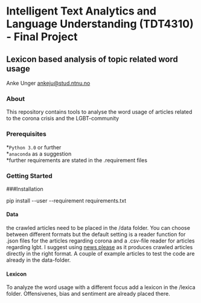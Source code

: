 # Intelligent Text Analytics and Language Understanding (TDT4310) - Final Project
## Lexicon based analysis of topic related word usage 

Anke Unger
ankeju@stud.ntnu.no

### About
This repository contains tools to analyse the word usage of articles related to the corona crisis and the
LGBT-community 

### Prerequisites
*`Python 3.0` or further  
*`anaconda` as a suggestion  
*further requirements are stated in the .requirement files

### Getting Started

###Installation

pip install --user --requirement requirements.txt

#### Data
the crawled articles need to be placed in the /data folder. You can choose between different formats but the default setting is a reader function for .json files for the articles regarding corona and a .csv-file reader for articles regarding lgbt. I suggest using [news please](https://github.com/fhamborg/news-please) as it produces crawled articles directly in the right format. A couple of example articles to test the code are already in the data-folder.


#### Lexicon
To analyze the word usage with a different focus add a lexicon in the /lexica folder. Offensivenes, bias and sentiment are already placed there.

